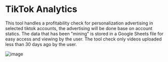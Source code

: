 # TikTok Analytics
This tool handles a profitability check for personalization advertising in selected tiktok accounts, the advertising will be done base on account statics. The data that has been "mining" is stored in a Google Sheets file for easy access and viewing by the user. The tool check only videos uploaded less than 30 days ago by the user.

![image](https://user-images.githubusercontent.com/89121546/160389864-771bf0fa-2bdf-4184-aeaf-67513b8c8786.png)
